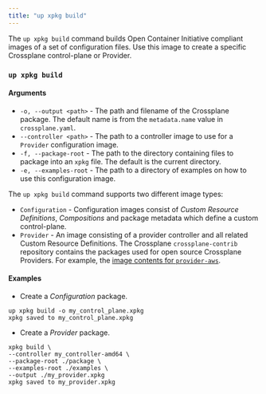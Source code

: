 ```yaml
---
title: "up xpkg build"
---
```


The `up xpkg build` command builds Open Container Initiative compliant images of a set of configuration files. Use this image to create a specific Crossplane control-plane or Provider.


### `up xpkg build`

#### Arguments
* `-o, --output <path>` - The path and filename of the Crossplane package. The default name is from the `metadata.name` value in `crossplane.yaml`.
* `--controller <path>` - The path to a controller image to use for a `Provider` configuration image.
* `-f, --package-root` - The path to the directory containing files to package into an `xpkg` file. The default is the current directory.
* `-e, --examples-root` - The path to a directory of examples on how to use this configuration image.
  

The `up xpkg build` command supports two different image types:
* `Configuration` - Configuration images consist of _Custom Resource Definitions_, _Compositions_ and package metadata which define a custom control-plane.
* `Provider` - An image consisting of a provider controller and all related Custom Resource Definitions. The Crossplane `crossplane-contrib` repository contains the packages used for open source Crossplane Providers. For example, the [image contents for `provider-aws`](https://github.com/crossplane-contrib/provider-aws/tree/master/package).


#### Examples
* Create a _Configuration_ package.
```shell
up xpkg build -o my_control_plane.xpkg
xpkg saved to my_control_plane.xpkg
```

* Create a _Provider_ package.
```shell
xpkg build \
--controller my_controller-amd64 \
--package-root ./package \
--examples-root ./examples \
--output ./my_provider.xpkg
xpkg saved to my_provider.xpkg
```
